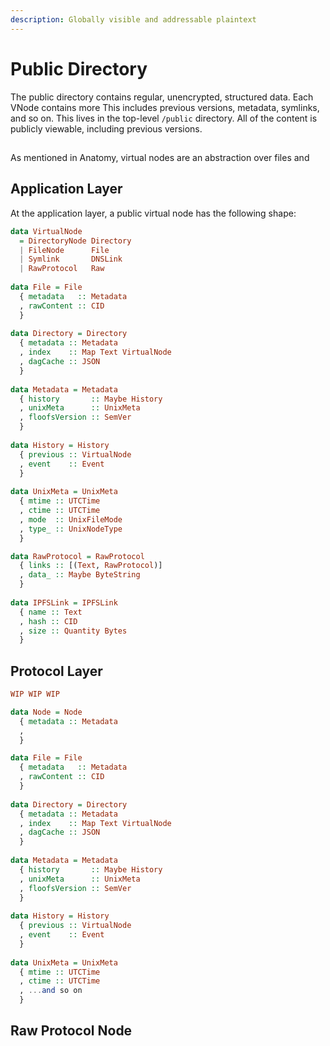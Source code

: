 ```yaml
---
description: Globally visible and addressable plaintext
---
```


# Public Directory

The public directory contains regular, unencrypted, structured data. Each VNode contains more This includes previous versions, metadata, symlinks, and so on. This lives in the top-level `/public` directory. All of the content is publicly viewable, including previous versions.

## 

As mentioned in Anatomy, virtual nodes are an abstraction over files and 

## Application Layer

At the application layer, a public virtual node has the following shape:

```haskell
data VirtualNode
  = DirectoryNode Directory
  | FileNode      File
  | Symlink       DNSLink
  | RawProtocol   Raw
  
data File = File
  { metadata   :: Metadata
  , rawContent :: CID
  }
  
data Directory = Directory
  { metadata :: Metadata
  , index    :: Map Text VirtualNode
  , dagCache :: JSON
  }
  
data Metadata = Metadata
  { history       :: Maybe History
  , unixMeta      :: UnixMeta
  , floofsVersion :: SemVer
  }
  
data History = History
  { previous :: VirtualNode
  , event    :: Event
  }
  
data UnixMeta = UnixMeta
  { mtime :: UTCTime
  , ctime :: UTCTime
  , mode  :: UnixFileMode
  , type_ :: UnixNodeType
  }

data RawProtocol = RawProtocol
  { links :: [(Text, RawProtocol)]
  , data_ :: Maybe ByteString
  }
  
data IPFSLink = IPFSLink
  { name :: Text
  , hash :: CID
  , size :: Quantity Bytes
  }
```

## Protocol Layer

```haskell
WIP WIP WIP

data Node = Node
  { metadata :: Metadata
  , 
  }

data File = File
  { metadata   :: Metadata
  , rawContent :: CID
  }
  
data Directory = Directory
  { metadata :: Metadata
  , index    :: Map Text VirtualNode
  , dagCache :: JSON
  }
  
data Metadata = Metadata
  { history       :: Maybe History
  , unixMeta      :: UnixMeta
  , floofsVersion :: SemVer
  }
  
data History = History
  { previous :: VirtualNode
  , event    :: Event
  }
  
data UnixMeta = UnixMeta
  { mtime :: UTCTime
  , ctime :: UTCTime
  , ...and so on
  }

```



## Raw Protocol Node



## 

